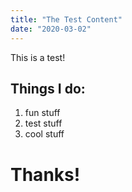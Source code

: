 ```yaml
---
title: "The Test Content"
date: "2020-03-02"
---
```


This is a test!

## Things I do:

1. fun stuff
2. test stuff
3. cool stuff

# Thanks!
